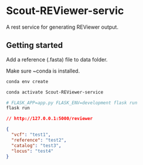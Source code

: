 # Scout-REViewer-servic

A rest service for generating REViewer output.

## Getting started

Add a reference (.fasta) file to data folder.

Make sure ~conda is installed.

``` bash
conda env create
```

``` bash
conda activate Scout-REViewer-service
```

``` bash
# FLASK_APP=app.py FLASK_ENV=development flask run
flask run
```

``` json
// http://127.0.0.1:5000/reviewer

{
  "vcf": "test1",
  "reference": "test2",
  "catalog": "test3",
  "locus": "test4"
}
```
